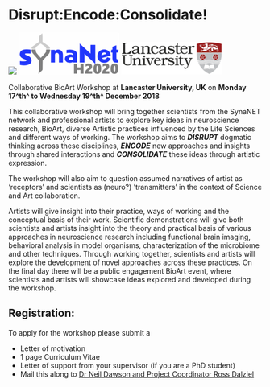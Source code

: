 # Disrupt:Encode:Consolidate!

<img src="https://upload.wikimedia.org/wikipedia/commons/thumb/7/75/Rat_primary_cortical_neuron_culture%2C_deconvolved_z-stack_overlay_%2830614937102%29.jpg/299px-Rat_primary_cortical_neuron_culture%2C_deconvolved_z-stack_overlay_%2830614937102%29.jpg" width=400>

<img src="media/synaNetLogo.png" width=200>
<img src="media/LancsACLogo.png" width=200>

Collaborative BioArt Workshop at **Lancaster University, UK** on **Monday 17^th^ to Wednesday 19^th^ December 2018**

This collaborative workshop will bring together scientists from the SynaNET network and professional artists to explore key ideas in neuroscience research, BioArt, diverse Artistic practices influenced by the Life Sciences and different ways of working. The workshop aims to ***DISRUPT*** dogmatic thinking across these disciplines, ***ENCODE*** new approaches and insights through shared interactions and ***CONSOLIDATE*** these ideas through artistic expression.

The workshop will also aim to question assumed narratives of artist as ‘receptors’ and scientists as (neuro?) ’transmitters’ in the context of Science and Art collaboration.

Artists will give insight into their practice, ways of working and the conceptual basis of their work. Scientific demonstrations will give both scientists and artists insight into the theory and practical basis of various approaches in neuroscience research including functional brain imaging, behavioral analysis in model organisms, characterization of the microbiome and other techniques. Through working together, scientists and artists will explore the development of novel approaches across these practices. On the final day there will be a public engagement BioArt event, where scientists and artists will showcase ideas explored and developed during the workshop.

## Registration:

To apply for the workshop please submit a
 * Letter of motivation 
 * 1 page Curriculum Vitae
 * Letter of support from your supervisor (if you are a PhD student) 
 * Mail this along to <a href="n.dawson1@lancaster.ac.uk?subject=Disrupt, Encode, Consolidate Enquiry&bcc=r.dalziel@lancaster.ac.uk">Dr Neil Dawson and Project Coordinator Ross Dalziel</a>
 
